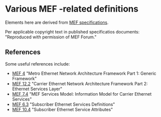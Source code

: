 # Various MEF -related definitions

Elements here are derived from [MEF specifications](https://www.mef.net/learn/mef-technical-standards-sdks/standard-type-view/).

Per applicable copyright text in published specificatios documents: "Reproduced with permission of MEF Forum."

## References

Some useful references include:
* [MEF 4](https://www.mef.net/wp-content/uploads/2004/05/MEF-4.pdf)
  "Metro Ethernet Network Architecture Framework Part 1: Generic Framework"
* [MEF 12.2](https://www.mef.net/wp-content/uploads/2014/05/MEF-12-2.pdf)
  "Carrier Ethernet Network Architecture Framework Part 2: Ethernet Services Layer"
* [MEF 7.4](https://www.mef.net/wp-content/uploads/2020/12/MEF-7.4.pdf)
  "MEF Services Model: Information Model for Carrier Ethernet Services"
* [MEF 6.3](https://www.mef.net/wp-content/uploads/2019/11/MEF-6-3.pdf)
  "Subscriber Ethernet Services Definitions"
* [MEF 10.4](https://www.mef.net/wp-content/uploads/2018/12/MEF-10-4.pdf)
  "Subscriber Ethernet Service Attributes"
